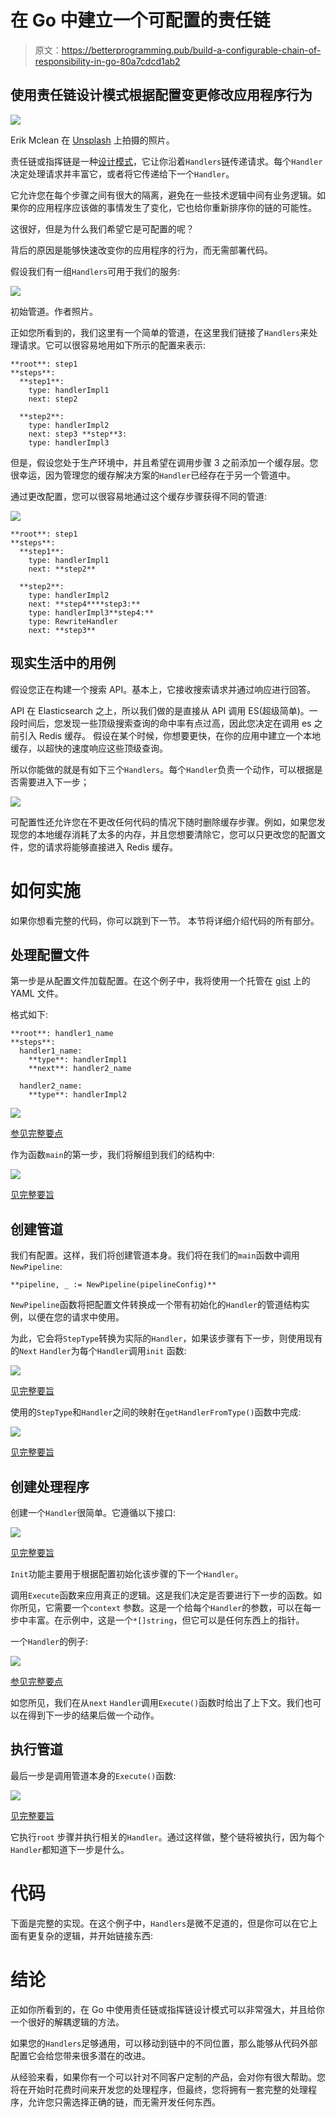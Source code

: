 # 在 Go 中建立一个可配置的责任链

> 原文：<https://betterprogramming.pub/build-a-configurable-chain-of-responsibility-in-go-80a7cdcd1ab2>

## 使用责任链设计模式根据配置变更修改应用程序行为

![](img/de8e04496d003de5d7b625bdb3402ba6.png)

Erik Mclean 在 [Unsplash](https://unsplash.com?utm_source=medium&utm_medium=referral) 上拍摄的照片。

责任链或指挥链是一种[设计模式](https://refactoring.guru/design-patterns/chain-of-responsibility)，它让你沿着`Handlers`链传递请求。每个`Handler`决定处理请求并丰富它，或者将它传递给下一个`Handler`。

它允许您在每个步骤之间有很大的隔离，避免在一些技术逻辑中间有业务逻辑。如果你的应用程序应该做的事情发生了变化，它也给你重新排序你的链的可能性。

这很好，但是为什么我们希望它是可配置的呢？

背后的原因是能够快速改变你的应用程序的行为，而无需部署代码。

假设我们有一组`Handlers`可用于我们的服务:

![](img/4ec9c165f7b0928895703bff0e4ba317.png)

初始管道。作者照片。

正如您所看到的，我们这里有一个简单的管道，在这里我们链接了`Handlers`来处理请求。它可以很容易地用如下所示的配置来表示:

```
**root**: step1
**steps**:
  **step1**:
    type: handlerImpl1
    next: step2

  **step2**:
    type: handlerImpl2
    next: step3 **step**3:
    type: handlerImpl3
```

但是，假设您处于生产环境中，并且希望在调用步骤 3 之前添加一个缓存层。您很幸运，因为管理您的缓存解决方案的`Handler`已经存在于另一个管道中。

通过更改配置，您可以很容易地通过这个缓存步骤获得不同的管道:

![](img/e023fa2f9035c718394bc3cd05ed5a4e.png)

```
**root**: step1
**steps**:
  **step1**:
    type: handlerImpl1
    next: **step2**

  **step2**:
    type: handlerImpl2
    next: **step4****step3:**
    type: handlerImpl3**step4:**
    type: RewriteHandler
    next: **step3**
```

## 现实生活中的用例

假设您正在构建一个搜索 API。基本上，它接收搜索请求并通过响应进行回答。

API 在 Elasticsearch 之上，所以我们做的是直接从 API 调用 ES(超级简单)。一段时间后，您发现一些顶级搜索查询的命中率有点过高，因此您决定在调用 es 之前引入 Redis 缓存。
假设在某个时候，你想要更快，在你的应用中建立一个本地缓存，以超快的速度响应这些顶级查询。

所以你能做的就是有如下三个`Handlers`。每个`Handler`负责一个动作，可以根据是否需要进入下一步；

![](img/d21c3a6fc0b70132b313576b085d9b8b.png)

可配置性还允许您在不更改任何代码的情况下随时删除缓存步骤。例如，如果您发现您的本地缓存消耗了太多的内存，并且您想要清除它，您可以只更改您的配置文件，您的请求将能够直接进入 Redis 缓存。

# 如何实施

如果你想看完整的代码，你可以跳到下一节。
本节将详细介绍代码的所有部分。

## 处理配置文件

第一步是从配置文件加载配置。在这个例子中，我将使用一个托管在 [gist](https://gist.github.com/thomaspoignant/2499a88c939f654c7e15295194445fd7) 上的 YAML 文件。

格式如下:

```
**root**: handler1_name
**steps**:
  handler1_name:
    **type**: handlerImpl1
    **next**: handler2_name

  handler2_name:
    **type**: handlerImpl2
```

![](img/2cef7e03ac5d22903ddb3a15879af37e.png)

[参见完整要点](https://gist.github.com/thomaspoignant/a8cd2ea31630b249ebc17418168d60b6)

作为函数`main`的第一步，我们将解组到我们的结构中:

![](img/d26096161121b5f0804d0630274e4f3e.png)

[见完整要旨](https://gist.github.com/thomaspoignant/a8cd2ea31630b249ebc17418168d60b6)

## 创建管道

我们有配置。这样，我们将创建管道本身。我们将在我们的`main`函数中调用`NewPipeline`:

```
**pipeline, _ := NewPipeline(pipelineConfig)**
```

`NewPipeline`函数将把配置文件转换成一个带有初始化的`Handler`的管道结构实例，以便在您的请求中使用。

为此，它会将`StepType`转换为实际的`Handler`，如果该步骤有下一步，则使用现有的`Next` `Handler`为每个`Handler`调用`init` 函数:

![](img/92e892e9dfeb5ed780124d32a6811e29.png)

[见完整要旨](https://gist.github.com/thomaspoignant/a8cd2ea31630b249ebc17418168d60b6)

使用的`StepType`和`Handler`之间的映射在`getHandlerFromType()`函数中完成:

![](img/f2db4ae841c6c015cefd606d44102671.png)

[见完整要旨](https://gist.github.com/thomaspoignant/a8cd2ea31630b249ebc17418168d60b6)

## 创建处理程序

创建一个`Handler`很简单。它遵循以下接口:

![](img/a10871ecf3d6cfaa773ff1030fd7041e.png)

[见完整要旨](https://gist.github.com/thomaspoignant/a8cd2ea31630b249ebc17418168d60b6)

`Init`功能主要用于根据配置初始化该步骤的下一个`Handler`。

调用`Execute`函数来应用真正的逻辑。这是我们决定是否要进行下一步的函数。如你所见，它需要一个`context` 参数。这是一个给每个`Handler`的参数，可以在每一步中丰富。在示例中，这是一个`*[]string`，但它可以是任何东西上的指针。

一个`Handler`的例子:

![](img/cb9c0330b8372580fb7f0e7a2070b209.png)

[参见完整要点](https://gist.github.com/thomaspoignant/a8cd2ea31630b249ebc17418168d60b6)

如您所见，我们在从`next` `Handler`调用`Execute()`函数时给出了上下文。我们也可以在得到下一步的结果后做一个动作。

## 执行管道

最后一步是调用管道本身的`Execute()`函数:

![](img/98b94f2a6bc26b8b5079fad54344bb81.png)

[见完整要旨](https://gist.github.com/thomaspoignant/a8cd2ea31630b249ebc17418168d60b6)

它执行`root` 步骤并执行相关的`Handler`。通过这样做，整个链将被执行，因为每个`Handler`都知道下一步是什么。

# 代码

下面是完整的实现。在这个例子中，`Handlers`是微不足道的，但是你可以在它上面有更复杂的逻辑，并开始链接东西:

# 结论

正如你所看到的，在 Go 中使用责任链或指挥链设计模式可以非常强大，并且给你一个很好的解耦逻辑的方法。

如果您的`Handlers`足够通用，可以移动到链中的不同位置，那么能够从代码外部配置它会给您带来很多潜在的改进。

从经验来看，如果你有一个可以针对不同客户定制的产品，会对你有很大帮助。您将在开始时花费时间来开发您的处理程序，但最终，您将拥有一套完整的处理程序，允许您只需选择正确的链，而无需开发任何东西。